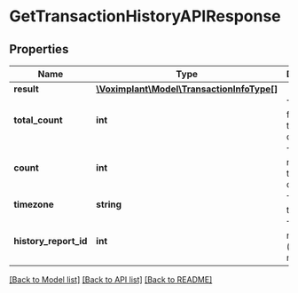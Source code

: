 # GetTransactionHistoryAPIResponse

## Properties
Name | Type | Description | Notes
------------ | ------------- | ------------- | -------------
**result** | [**\Voximplant\Model\TransactionInfoType[]**](TransactionInfoType.md) |  | [optional] 
**total_count** | **int** | The total found transaction count. | [optional] 
**count** | **int** | The returned transaction count. | [optional] 
**timezone** | **string** | The used timezone. | [optional] 
**history_report_id** | **int** | The history report ID (async mode). | [optional] 

[[Back to Model list]](../README.md#documentation-for-models) [[Back to API list]](../README.md#documentation-for-api-endpoints) [[Back to README]](../README.md)


